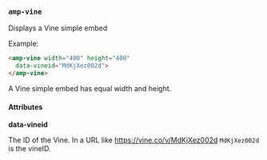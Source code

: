 <!---
Copyright 2015 The AMP HTML Authors. All Rights Reserved.

Licensed under the Apache License, Version 2.0 (the "License");
you may not use this file except in compliance with the License.
You may obtain a copy of the License at

      http://www.apache.org/licenses/LICENSE-2.0

Unless required by applicable law or agreed to in writing, software
distributed under the License is distributed on an "AS-IS" BASIS,
WITHOUT WARRANTIES OR CONDITIONS OF ANY KIND, either express or implied.
See the License for the specific language governing permissions and
limitations under the License.
-->
 
### <a name="amp-vine"></a> `amp-vine`
 
Displays a Vine simple embed

Example:
```html
<amp-vine width="400" height="400"
  data-vineid="MdKjXez002d">
</amp-vine>
```

A Vine simple embed has equal width and height.

#### Attributes

**data-vineid**

The ID of the Vine. In a URL like https://vine.co/v/MdKjXez002d `MdKjXez002d` is the vineID.
